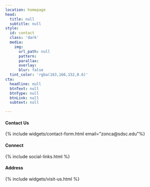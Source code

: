 ```yaml
---
location: homepage
head:
  title: null
  subtitle: null
style:
  id: contact
  class: 'dark'
  media:
    img:
      url_path: null
      pattern:
      parallax:
      overlay:
      blur: false
  tint_color: 'rgba(163,166,152,0.6)'
cta:
  headline: null
  btnText: null
  btnType: null
  btnLink: null
  subtext: null

---
```


<div class="col-sm-7">
    <h4 class="text-left">Contact Us</h4>
    {% include widgets/contact-form.html email="zonca@sdsc.edu"%}
</div>

<div class="col-sm-5">
<h4 class="text-left">Connect</h4>
{% include social-links.html %}

<h4 class="text-left">Address</h4>
{% include widgets/visit-us.html %}
</div>
